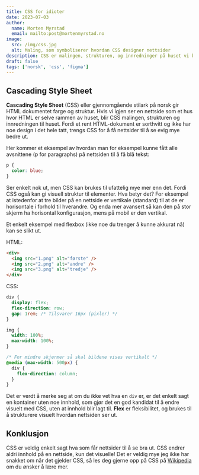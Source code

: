 ```yaml
---
title: CSS for idioter
date: 2023-07-03
author:
  name: Morten Myrstad
  email: mailto:post@mortenmyrstad.no
image:
  src: /img/css.jpg
  alt: Maling, som symboliserer hvordan CSS designer nettsider
description: CSS er malingen, strukturen, og innredninger på huset vi kaller HTML. Uten CSS hadde internettet mildt sagt vært veldig kjedelig
draft: false
tags: ['norsk', 'css', 'figma']
---
```


## Cascading Style Sheet

**Cascading Style Sheet** (CSS) eller gjennomgående stilark på norsk gir HTML dokumentet farge og struktur. Hvis vi igjen ser en nettside som et hus hvor HTML er selve rammen av huset, blir CSS malingen, strukturen og innredningen til huset. Fordi et rent HTML-dokument er sorthvitt og ikke har noe design i det hele tatt, trengs CSS for å få nettsider til å se evig mye bedre ut.

Her kommer et eksempel av hvordan man for eksempel kunne fått alle avsnittene (p for paragraphs) på nettsiden til å få blå tekst:

```css
p {
  color: blue;
}
```

Ser enkelt nok ut, men CSS kan brukes til ufattelig mye mer enn det. Fordi CSS også kan gi visuell struktur til elementer. Hva betyr det? For eksempel at istedenfor at tre bilder på en nettside er vertikale (standard) til at de er horisontale i forhold til hverandre. Og enda mer avansert så kan den på stor skjerm ha horisontal konfigurasjon, mens på mobil er den vertikal.

Et enkelt eksempel med flexbox (ikke noe du trenger å kunne akkurat nå) kan se slikt ut.

HTML:

```html
<div>
  <img src="1.png" alt="første" />
  <img src="2.png" alt="andre" />
  <img src="3.png" alt="tredje" />
</div>
```

CSS:

```css
div {
  display: flex;
  flex-direction: row;
  gap: 1rem; /* Tilsvarer 16px (pixler) */
}

img {
  width: 100%;
  max-width: 100%;
}

/* For mindre skjermer så skal bildene vises vertikalt */
@media (max-width: 500px) {
  div {
    flex-direction: column;
  }
}
```

Det er verdt å merke seg at om du ikke vet hva en `div` er, er det enkelt sagt en kontainer uten noe innhold, som gjør det en god kandidat til å endre visuelt med CSS, uten at innhold blir lagt til. **Flex** er fleksibilitet, og brukes til å strukturere visuelt hvordan nettsiden ser ut.

## Konklusjon

CSS er veldig enkelt sagt hva som får nettsider til å se bra ut. CSS endrer aldri innhold på en nettside, kun det visuelle! Det er veldig mye jeg ikke har snakket om når det gjelder CSS, så les deg gjerne opp på CSS på [Wikipedia](https://en.wikipedia.org/wiki/CSS) om du ønsker å lære mer.
